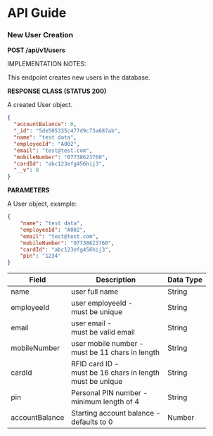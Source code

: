 # API Guide

### New User Creation

**POST /api/v1/users**

IMPLEMENTATION NOTES:

This endpoint creates new users in the database.

**RESPONSE CLASS (STATUS 200)**

A created User object.

```json
{
  "accountBalance": 0,
  "_id": "5de505335c477d9c73a687ab",
  "name": "test data",
  "employeeId": "A002",
  "email": "test@test.com",
  "mobileNumber": "07738623760",
  "cardId": "abc123efg456hij3",
  "__v": 0
}
```
**PARAMETERS**

A User object, example:

```json
{
	"name": "test data",
	"employeeId": "A002",
	"email": "test@test.com",
	"mobileNumber": "07738623760",
	"cardId": "abc123efg456hij3",
	"pin": "1234"
}
```

| Field          | Description                                                    | Data Type |
|----------------|----------------------------------------------------------------|-----------|
| name           | user full name                                                 | String    |
| employeeId     | user employeeId -<br>must be unique                            | String    |
| email          | user email - <br>must be valid email                           | String    |
| mobileNumber   | user mobile number -<br>must be 11 chars in length             | String    |
| cardId         | RFID card ID -<br>must be 16 chars in length<br>must be unique | String    |
| pin            | Personal PIN number -<br>minimum length of 4                   | String    |
| accountBalance | Starting account balance -<br>defaults to 0                    | Number    |

